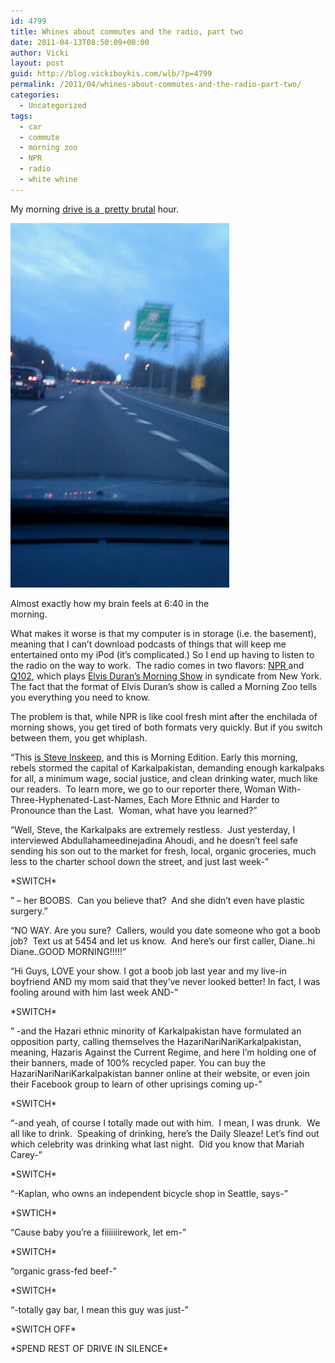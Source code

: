 ```yaml
---
id: 4799
title: Whines about commutes and the radio, part two
date: 2011-04-13T08:50:09+00:00
author: Vicki
layout: post
guid: http://blog.vickiboykis.com/wlb/?p=4799
permalink: /2011/04/whines-about-commutes-and-the-radio-part-two/
categories:
  - Uncategorized
tags:
  - car
  - commute
  - morning zoo
  - NPR
  - radio
  - white whine
---
```

My morning [drive is a  pretty brutal](http://blog.vickiboykis.com/wlb/2010/11/22/in-philadelphia-traffic-everyones-an-engineer/) hour.

<div id="attachment_4800" style="width: 360px" class="wp-caption aligncenter">
  <a href="https://raw.githubusercontent.com/veekaybee/wlb/gh-pages/assets/images/2011/04/wpid-IMAG0661.jpg"><img class="size-full wp-image-4800" title="wpid-IMAG0661.jpg" src="https://raw.githubusercontent.com/veekaybee/wlb/gh-pages/assets/images/2011/04/wpid-IMAG0661.jpg" alt="" width="350" height="583" /></a>
  
  <p class="wp-caption-text">
    Almost exactly how my brain feels at 6:40 in the morning.
  </p>
</div>

<p style="text-align: center;">
  <p>
    What makes it worse is that my computer is in storage (i.e. the basement), meaning that I can&#8217;t download podcasts of things that will keep me entertained onto my iPod (it&#8217;s complicated.) So I end up having to listen to the radio on the way to work.  The radio comes in two flavors: <a href="http://www.npr.org/">NPR </a>and <a href="http://www.q102.com/main.html">Q102</a>, which plays <a href="http://en.wikipedia.org/wiki/Elvis_Duran_and_the_Morning_Show">Elvis Duran&#8217;s Morning Show</a> in syndicate from New York. The fact that the format of Elvis Duran&#8217;s show is called a Morning Zoo tells you everything you need to know.
  </p>
  
  <p>
    The problem is that, while NPR is like cool fresh mint after the enchilada of morning shows, you get tired of both formats very quickly. But if you switch between them, you get whiplash.
  </p>
  
  <p>
    &#8220;This <a href="http://blog.vickiboykis.com/wlb/2010/10/17/scenarios/">is Steve Inskeep</a>, and this is Morning Edition. Early this morning, rebels stormed the capital of Karkalpakistan, demanding enough karkalpaks for all, a minimum wage, social justice, and clean drinking water, much like our readers.  To learn more, we go to our reporter there, Woman With-Three-Hyphenated-Last-Names, Each More Ethnic and Harder to Pronounce than the Last.  Woman, what have you learned?&#8221;
  </p>
  
  <p>
    &#8220;Well, Steve, the Karkalpaks are extremely restless.  Just yesterday, I interviewed Abdullahameedinejadina Ahoudi, and he doesn&#8217;t feel safe sending his son out to the market for fresh, local, organic groceries, much less to the charter school down the street, and just last week-&#8221;
  </p>
  
  <p>
    *SWITCH*
  </p>
  
  <p>
    &#8221; &#8211; her BOOBS.  Can you believe that?  And she didn&#8217;t even have plastic surgery.&#8221;
  </p>
  
  <p>
    &#8220;NO WAY. Are you sure?  Callers, would you date someone who got a boob job?  Text us at 5454 and let us know.  And here&#8217;s our first caller, Diane..hi Diane..GOOD MORNING!!!!!&#8221;
  </p>
  
  <p>
    &#8220;Hi Guys, LOVE your show. I got a boob job last year and my live-in boyfriend AND my mom said that they&#8217;ve never looked better! In fact, I was fooling around with him last week AND-&#8221;
  </p>
  
  <p>
    *SWITCH*
  </p>
  
  <p>
    &#8221; -and the Hazari ethnic minority of Karkalpakistan have formulated an opposition party, calling themselves the HazariNariNariKarkalpakistan, meaning, Hazaris Against the Current Regime, and here I&#8217;m holding one of their banners, made of 100% recycled paper. You can buy the HazariNariNariKarkalpakistan banner online at their website, or even join their Facebook group to learn of other uprisings coming up-&#8221;
  </p>
  
  <p>
    *SWITCH*
  </p>
  
  <p>
    &#8220;-and yeah, of course I totally made out with him.  I mean, I was drunk.  We all like to drink.  Speaking of drinking, here&#8217;s the Daily Sleaze! Let&#8217;s find out which celebrity was drinking what last night.  Did you know that Mariah Carey-&#8221;
  </p>
  
  <p>
    *SWITCH*
  </p>
  
  <p>
    &#8220;-Kaplan, who owns an independent bicycle shop in Seattle, says-&#8221;
  </p>
  
  <p>
    *SWTICH*
  </p>
  
  <p>
    &#8220;Cause baby you&#8217;re a fiiiiiiirework, let em-&#8221;
  </p>
  
  <p>
    *SWITCH*
  </p>
  
  <p>
    &#8220;organic grass-fed beef-&#8221;
  </p>
  
  <p>
    *SWITCH*
  </p>
  
  <p>
    &#8220;-totally gay bar, I mean this guy was just-&#8221;
  </p>
  
  <p>
    *SWITCH OFF*
  </p>
  
  <p>
    *SPEND REST OF DRIVE IN SILENCE*
  </p>